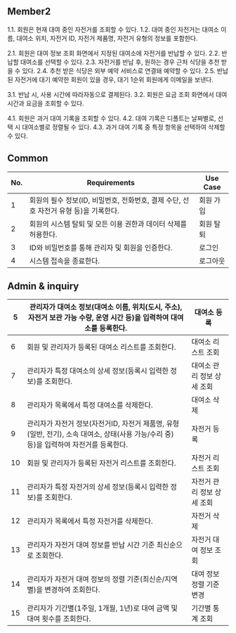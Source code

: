 ## Member2
1.1. 회원은 현재 대여 중인 자전거를 조회할 수 있다.
1.2. 대여 중인 자전거는 대여소 이름, 대여소 위치, 자전거 ID, 자전거 제품명, 자전거 유형의 정보를 포함한다.

2.1. 회원은 대여 정보 조회 화면에서 지정된 대여소에 자전거를 반납할 수 있다.
2.2. 반납할 대여소를 선택할 수 있다.
2.3. 자전거를 반납 후, 원하는 경우 근처 식당을 추천 받을 수 있다.
2.4. 추천 받은 식당은 외부 예약 서비스로 연결돼 예약할 수 있다.
2.5. 반납된 자전거에 대기 예약한 회원이 있을 경우, 대기 1순위 회원에게 이메일을 보낸다.

3.1. 반납 시, 사용 시간에 따라자동으로 결제된다.
3.2. 회원은 요금 조회 화면에서 대여시간과 요금을 조회할 수 있다.

4.1. 회원은 과거 대여 기록을 조회할 수 있다. 
4.2. 대여 기록은 디폴트는 날짜별로, 선택 시 대여소별로 정렬될 수 있다.
4.3. 과거 대여 기록 중 특정 항목을 선택하여 삭제할 수 있다.

## Common

| No. | Requirements | Use Case |
| --- | --- | --- |
| 1 | 회원의 필수 정보(ID, 비밀번호, 전화번호, 결제 수단, 선호 자전거 유형 등)을 기록한다. | 회원 가입 |
| 2 | 회원의 시스템 탈퇴 및 모든 이용 권한과 데이터 삭제를 허용한다. | 회원 탈퇴 |
| 3 | ID와 비밀번호를 통해 관리자 및 회원을 인증한다. | 로그인 |
| 4 | 시스템 접속을 종료한다. | 로그아웃 |

## Admin & inquiry

| 5 | 관리자가 대여소 정보(대여소 이름, 위치(도시, 주소), 자전거 보관 가능 수량, 운영 시간 등)을 입력하여 대여소를 등록한다. | 대여소 등록 |
| --- | --- | --- |
| 6 | 회원 및 관리자가 등록된 대여소 리스트를 조회한다. | 대여소 리스트 조회 |
| 7 | 관리자가 특정 대여소의 상세 정보(등록시 입력한 정보)를 조회한다. | 대여소 관리 정보 상세 조회 |
| 8 | 관리자가 목록에서 특정 대여소를 삭제한다. | 대여소 삭제 |
| 9 | 관리자가 자전거 정보(자전거ID, 자전거 제품명, 유형(일반, 전기), 소속 대여소, 상태(사용 가능/수리 중) 등)을 입력하여 자전거를 등록한다. | 자전거 등록 |
| 10 | 회원 및 관리자가 등록된 자전거 리스트를 조회한다. | 자전거 리스트 조회 |
| 11 | 관리자가 특정 자전거의 상세 정보(등록시 입력한 정보)를 조회한다. | 자전거 관리 정보 상세 조회 |
| 12 | 관리자가 목록에서 특정 자전거를 삭제한다. | 자전거 삭제 |
| 13 | 관리자가 자전거 대여 정보를 반납 시간 기준 최신순으로 조회한다. | 자전거 대여 정보 조회 |
| 14 | 관리자가 자전거 대여 정보의 정렬 기준(최신순/지역별)을 변경하여 조회한다. | 대여 정보 정렬 기준 변경 |
| 15 | 관리자가 기간별(1주일, 1개월, 1년)로 대여 금액 및 대여 횟수를 조회한다. | 기간별 통계 조회 |
